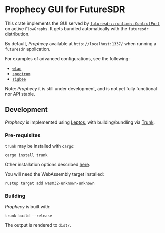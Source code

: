 # Prophecy GUI for FutureSDR

This crate implements the GUI served by [`futuresdr::runtime::ControlPort`](../../src/runtime/ctrl_port.rs) on active `FlowGraphs`.
It gets bundled automatically with the `futuresdr` distribution.

By default, _Prophecy_ available at `http://localhost:1337/` when running a `futuresdr` application.

For examples of advanced configurations, see the following:

* [`wlan`](../../examples/wlan/src/wasm/frontend.rs) 
* [`spectrum`](../../examples/spectrum/src/wasm/web.rs)
* [`zigbee`](../../examples/zigbee/src/frontend.rs)

Note: _Prophecy_ it is still under development, and is not yet fully functional nor API stable.

## Development

_Prophecy_ is implemented using [Leptos](https://leptos.dev), with building/bundling via [Trunk](https://trunkrs.dev).

### Pre-requisites
`trunk` may be installed with `cargo`:

    cargo install trunk

Other installation options described [here](https://trunkrs.dev/#getting-started).

You will need the WebAssembly target installed:

    rustup target add wasm32-unknown-unknown

### Building

_Prophecy_ is built with:

    trunk build --release

The output is rendered to `dist/`.




